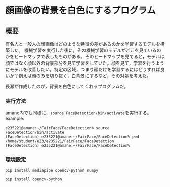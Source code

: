 # 顔画像の背景を白色にするプログラム

## 概要
有名人と一般人の顔画像はどのような特徴の差があるのかを学習するモデルを構築した。
機械学習を実行した後に，その機械学習のモデルがどこを見ているのかをヒートマップで表したものがある。そのヒートマップを見てると，モデルは顔ではなく顔以外の背景部分を見て学習をしていた。顔を見て，学習を行うようにモデルを改善したい。特定の区域，つまり顔だけを学習するにはどうすれば良いか？例えば顔のみを切り抜く，白背景にするなど，その対処を考えた。

長瀬が作成したのが，背景を白色にしてくれるプログラムだ。

### 実行方法
amane内でも同様に，`source FaceDetection/bin/activate`を実行する。
example:
```
e235221@amane:~/FairFace/FaceDetection% source FaceDetection/bin/activate
(FaceDetection) e235221@amane:~/FairFace/FaceDetection% pwd
/home/student/e23/e235221/FairFace/FaceDetection
(FaceDetection) e235221@amane:~/FairFace/FaceDetection% 
```


### 環境設定
```
pip install mediapipe opencv-python numpy

pip install opencv-python
```
